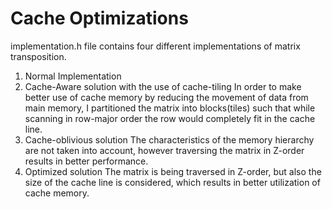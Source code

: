 # Cache Optimizations

implementation.h file contains four different implementations of matrix transposition. 

  1. Normal Implementation
  2. Cache-Aware solution with the use of cache-tiling
     In order to make better use of cache memory by reducing the movement of data from main memory, I partitioned the matrix into blocks(tiles) such that while scanning in row-major order the row would completely fit in the cache line.
  3. Cache-oblivious solution
     The characteristics of the memory hierarchy are not taken into account, however traversing the matrix in Z-order results in better performance. 
  4. Optimized solution
     The matrix is being traversed in Z-order, but also the size of the cache line is considered, which results in better utilization of cache memory.